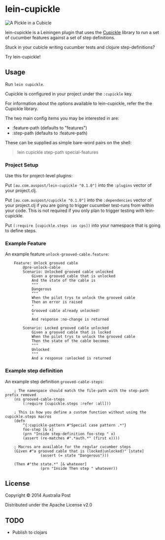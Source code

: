# lein-cupickle

![A Pickle in a Cubicle](http://i.imgur.com/Ost19IX.png)

lein-cupickle is a Leiningen plugin that uses the [Cupickle](https://github.com/MyPost/cupickle)
library to run a set of cucumber features against a set of step definitions.

Stuck in your cubicle writing cucumber tests and clojure step-definitions?

Try lein-cupickle!


## Usage

Run `lein cupickle`.

Cupickle is configured in your project under the `:cupickle` key.

For information about the options available to lein-cupickle, refer
the the Cupickle library.

The two main config items you may be interested in are:

* :feature-path (defaults to "features")
* :step-path    (defaults to :feature-path)

These can be supplied as simple bare-word pairs on the shell:

> lein cupickle step-path special-features


### Project Setup

Use this for project-level plugins:

Put `[au.com.auspost/lein-cupickle "0.1.0"]` into the `:plugins` vector of your project.clj.

Put `[au.com.auspost/cupickle "0.1.0"]` into the `:dependencies`
vector of your project.clj if you are going to trigger cucumber test-runs from
within your code. This is not required if you only plan to trigger testing with
lein-cupickle.

Put `(:require [cupickle.steps :as cps])` into your namespace that is going to define steps.


### Example Feature

An example feature `unlock-grooved-cable.feature`:

		Feature: Unlock grooved cable
			@pre-unlock-cable
			Scenario: Unlocked grooved cable unlocked
				Given a grooved cable that is unlocked
				And the state of the cable is
				"""
				Dangerous
				"""
				When the pilot trys to unlock the grooved cable
				Then an error is raised
				"
				Grooved cable already unlocked!
				"
				And response :no-change is returned

			Scenario: Locked grooved cable unlocked
				Given a grooved cable that is locked
				When the pilot trys to unlock the grooved cable
				Then the state of the cable becomes
				"""
				Unlocked
				"""
				And a response :unlocked is returned

### Example step definition

An example step definition `grooved-cable-steps`:

		; The namespace should match the file-path with the step-path prefix removed
		(ns grooved-cable-steps
			(:require [cupickle.steps :refer :all]))

		; This is how you define a custom function without using the cupickle.steps macros
		(defn
			^{:cupickle-pattern #"Special case pattern .*"}
			foo-step [& x]
			(prn "Inside step-definition foo-step " x)
			(assert (re-matches #".*auth.*" (first x))))

		; Macros are available for the regular cucumber steps
		(Given #"a grooved cable that is (locked|unlocked)" [state]
					(assert (= state "Dangerous")))

		(Then #"the state.*" [& whatever]
					(prn "Inside Then step " whatever))


## License

Copyright © 2014 Australia Post

Distributed under the Apache License v2.0

## TODO

* Publish to clojars
